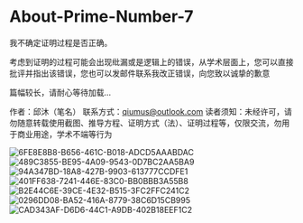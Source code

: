 # About-Prime-Number-7

我不确定证明过程是否正确。

考虑到证明的过程可能会出现纰漏或是逻辑上的错误，从学术层面上，您可以直接批评并指出该错误，您也可以发邮件联系我改正错误，向您致以诚挚的歉意

篇幅较长，请耐心等待加载...

作者：邱沐（笔名） 联系方式：qiumus@outlook.com 读者须知：未经许可，请勿随意转载使用截图、推导方程、证明方式（法）、证明过程等，仅限交流，勿用于商业用途，学术不端等行为

![6FE8E8B8-B656-461C-B018-ADCD5AAABDAC](https://user-images.githubusercontent.com/121736407/233798359-94d9ef93-813b-4144-af70-f1d4f89aa59f.jpeg)
![489C3855-BE95-4A09-9543-0D7BC2AA5BA9](https://user-images.githubusercontent.com/121736407/233798364-86b1683d-0266-4ca0-b25e-c15baea3f87a.jpeg)
![94A347BD-18A8-427B-9903-613777CCDFE1](https://user-images.githubusercontent.com/121736407/233798365-9b35ee59-05f6-4070-ae67-86d3bab400c1.jpeg)
![401FF638-7241-446E-83C0-BB0BBB3A55B8](https://user-images.githubusercontent.com/121736407/233798368-09029170-db0d-4ff0-8ae2-46b82c931b08.jpeg)
![B2E44C6E-39CE-4E32-B515-3FC2FFC241C2](https://user-images.githubusercontent.com/121736407/233798367-2d06d4a0-d747-4e20-9fb0-0992a3f89103.jpeg)
![0296DD08-BA52-416A-8779-38C6D15CB995](https://user-images.githubusercontent.com/121736407/233798370-91519be7-5720-4be4-be59-090a72642271.jpeg)
![CAD343AF-D6D6-44C1-A9DB-402B18EEF1C2](https://user-images.githubusercontent.com/121736407/233798371-55e03d3e-7ee5-4169-889c-426e12460442.jpeg)
